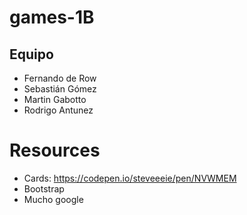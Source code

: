 # games-1B

## Equipo

- Fernando de Row
- Sebastián Gómez
- Martin Gabotto
- Rodrigo Antunez


# Resources
- Cards: https://codepen.io/steveeeie/pen/NVWMEM
- Bootstrap
- Mucho google